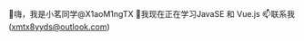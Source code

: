 👋嗨，我是小茗同学@X1aoM1ngTX
🌱我现在正在学习JavaSE 和 Vue.js
📫联系我(xmtx8yyds@outlook.com)

<!---
X1aoM1ngTX/X1aoM1ngTX is a ✨ special ✨ repository because its `README.md` (this file) appears on your GitHub profile.
You can click the Preview link to take a look at your changes.
--->
